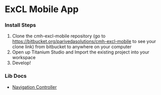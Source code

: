 # ExCL Mobile App #

### Install Steps ###

1. Clone the cmh-excl-mobile repository (go to https://bitbucket.org/parivedasolutions/cmh-excl-mobile to see your clone link) from bitbucket to anywhere on your computer
2. Open up Titanium Studio and Import the existing project into your workspace
3. Develop!


### Lib Docs ###

* [Navigation Controller](https://bitbucket.org/parivedasolutions/cmh-excl-mobile/src/69a92a6fc66ac3d0390dc79c6ae1a5eabee388ff/docs/NavigationController.md?at=master) 

